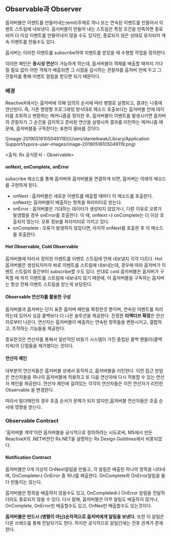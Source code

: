## Observable과 Observer

옵저버블은 이벤트를 만들어내는(emit)주체로 하나 또는 연속된 이벤트를 만들어서 이벤트 스트림에 내보낸다. 옵서버블이 만들어 내는 스트림은 특정 조건을 만족하면 종료되어 더 이상 이벤트를 만들어내지 않을 수도 있지만, 종료되지 않은 상태로 유지되어 계속 이벤트를 만들수도 있다.

옵서버는 이러한 이벤트를 subscribe하여 이벤트를 받았을 때 수행할 작업을 정의한다. 

이러한 패턴은 **동시성 연산**이 가능하게 하는데, 옵서버블이 객체를 배출할 때까지 기다릴 필요 없이 어떤 객체가 배출되면 그 시점을 감시하는 관찰자를 옵저버 안에 두고 그 관찰자를 통해 이벤트 알림을 받으면 되기 때문이다.

### 배경

ReactiveX에서는 옵저버에 의해 임의의 순서에 따라 병렬로 실행되고, 결과는 나중에 연산된다. 즉, 기존 명령형 프로그래밍 방식대로 메소드 호출보다는 옵저버블 안에 데이터를 조회하고 변환하는 메커니즘을 정의한 후, 옵저버블이 이벤트를 발생시키면 옵저버의 관찰자가 그 순간을 감지하고 준비된 연산을 실행시켜 결과를 리턴하는 메커니즘 때문에, 옵저버블을 구독한다는 표현이 올바를 것이다.

![image-20190516105049119](/Users/danielkwak/Library/Application Support/typora-user-images/image-20190516105049119.png)

<출처: Rx 공식문서 - Observable>

#### onNext, onComplete, onError

subscribe 메소드를 통해 옵저버와 옵저버블을 연결하게 되면, 옵저버는 아래의 메소드를 구현하게 된다.

- onNext : 옵저버블은 새로운 이벤트를 배출할 때마다 이 메소드를 호출한다. onNext는 옵저버블이 배출하는 항목을 파라미터로 받는다.
- onError : 옵저버블은 기대하는 데이터가 생성되지 않았거나, 다른 이유로 오류가 발생했을 경우 onError를 호출한다. 이 때, onNext 나 onComplete는 더 이상 호출되지 않는다. 오류 정보를 파라미터로 가지고 있다.
- onComplete : 오류가 발생하지 않았다면, 마지막 onNext를 호출한 후 이 메소드를 호출한다. 

#### Hot Observable, Cold Observable

옵저버블에 따라서 정의한 이벤트를 이벤트 스트림에 언제 내보낼지 각각 다르다. Hot 옵저버블은 생성되자마자 바로 이벤트를 스트림에 내보내는데, 경우에 따라 옵저버가 이벤트 스트림의 중간부터 subscribe할 수도 있다. 반대로 cold 옵저버블은 옵저버가 구독할 때 까지 이벤트를 스트림에 내보내지 않기 때문에, 이 옵저버블을 구독하는 옵저버는 항상 전체 이벤트 스트림을 받는게 보당된다. 

#### Observable 연산자를 활용한 구성

옵저버블과 옵저버는 단지 표준 옵저버 패턴을 확장한것 뿐이며, 연속된 이벤트를 처리하는데 있어서 싱글 콜백보다 더 나은 솔루션을 제공한다. 진정한 **리액티브 확장**은 연산자로부터 나온다. 연산자는 옵저버블이 배출하는 연속된 항목들을 변환시키고, 결합하고, 조작하는 기능들을 제공한다. 

중요한것은 연산자를 통해서 일반적인 비동기 시스템이 가진 중첩된 콜백 핸들러(콜백지옥)의 단점들을 제거했다는 것이다.

#### 연산자 체인

대부분의 연산자들은 옵저버블 상에서 동작하고, 옵저버블을 리턴한다. 이런 접근 방법은 연산자들을 하나의 옵저버블에 적용하고 또 다음 연산자에 다시 적용할 수 있는 연산자 체인을 제공한다. 연산자 체인에 걸려있는 각각의 연산자들은 이전 연산자가 리턴한 Observable 을 변경한다. 

따라서 빌더패턴의 경우 호출 순서가 문제가 되지 않지만,옵저버블 연산자들은 호출 순서에 영향을 받는다. 

### Observable Contract

'옵저버블 계약'이란 옵저버블을 공식적으로 정의하려는 시도로써, MS에서 만든 ReactiveX의 .NET버젼인 Rx.NET을 설명하는 Rx Design Guildines에서 비롯되었다.

#### Notification Contract 

옵저버블은 0개 이상의 OnNext알림을 만들고, 각 알림은 배출된 하나의 항목을 나타내며, OnComplete나 OnError 중 하나를 배출한다. OnComplete와 OnError알림을 둘 다 만들지는 않는다. 

옵저버블은 항목을 배출하지 않을수도 있고, OnCompleted나 OnError 알림을 전달하더라도 중료되지 않을 수 있다. 다시 말해, 옵저버블은 아무 알림도 배출하지 않거나, OnComplete, OnError만 배출할수도 있고, OnNex만 배출할수도 있는것이다.

**옵저버블은 반드시 (병렬이 아닌)순차적으로 옵저버에게 알림을 보낸다.** 또한 이 알림은 다른 쓰레드를 통해 전달되기도 한다. 하지만 공식적으로 알림간에는 전후 관계가 존재한다.
